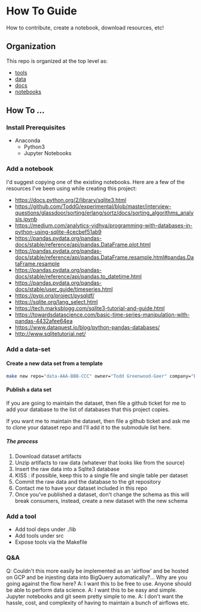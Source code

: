 # How To Guide

How to contribute, create a notebook, download resources, etc!

## Organization

This repo is organized at the top level as:

* [tools](./docs/tools.md)
* [data](./docs/data.md)
* [docs](./docs/docs.md)
* [notebooks](./docs/notebooks.md)

## How To ...

### Install Prerequisites

* Anaconda
    * Python3
    * Jupyter Notebooks

### Add a notebook

I'd suggest copying one of the existing notebooks. Here are
a few of the resources I've been using while creating this 
project:

* https://docs.python.org/2/library/sqlite3.html
* https://github.com/ToddG/experimental/blob/master/interview-questions/glassdoor/sorting/erlang/sortz/docs/sorting_algorithms_analysis.ipynb
* https://medium.com/analytics-vidhya/programming-with-databases-in-python-using-sqlite-4cecbef51ab9
* https://pandas.pydata.org/pandas-docs/stable/reference/api/pandas.DataFrame.plot.html
* https://pandas.pydata.org/pandas-docs/stable/reference/api/pandas.DataFrame.resample.html#pandas.DataFrame.resample
* https://pandas.pydata.org/pandas-docs/stable/reference/api/pandas.to_datetime.html
* https://pandas.pydata.org/pandas-docs/stable/user_guide/timeseries.html
* https://pypi.org/project/pysqldf/
* https://sqlite.org/lang_select.html
* https://tech.marksblogg.com/sqlite3-tutorial-and-guide.html
* https://towardsdatascience.com/basic-time-series-manipulation-with-pandas-4432afee64ea
* https://www.dataquest.io/blog/python-pandas-databases/
* http://www.sqlitetutorial.net/


### Add a data-set

#### Create a new data set from a template

```bash
make new repo="data-AAA-BBB-CCC" owner="Todd Greenwood-Geer" company="Enviro Software Solutions, LLC" email="pub+github@zwrob.com"
```

#### Publish a data set

If you are going to maintain the dataset, then file a github ticket for me to add your database to the list of databases that this project copies.

If you want me to maintain the dataset, then file a github ticket and ask me to clone your dataset repo and I'll add it to the submodule list here.

##### The process

1. Download dataset artifacts
1. Unzip artifacts to raw data (whatever that looks like from the source)
1. Insert the raw data into a Sqlite3 database
1. KISS : if possible, keep this to a single file and single table per dataset
1. Commit the raw data and the database to the git repository
1. Contact me to have your dataset included in this repo
1. Once you've published a dataset, don't change the schema as this will break consumers, instead, create a new dataset with the new schema

### Add a tool

* Add tool deps under ./lib
* Add tools under src
* Expose tools via the Makefile



### Q&A

Q: Couldn't this more easily be implemented as an 'airflow' and be hosted on GCP and be injesting data into BigQuery automatically?... Why are you going against the flow here?
A: I want this to be free to use. Anyone should be able to perform data science.
A: I want this to be easy and simple. Jupyter notebooks and git seem pretty simple to me.
A: I don't want the hassle, cost, and complexity of having to maintain a bunch of airflows etc. 
